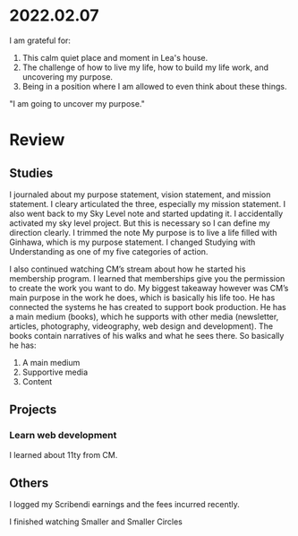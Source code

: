 # 2022.02.07

I am grateful for:

1. This calm quiet place and moment in Lea's house.
2. The challenge of how to live my life, how to build my life work, and uncovering my purpose.
3. Being in a position where I am allowed to even think about these things.

"I am going to uncover my purpose."

# Review

## Studies

I journaled about my purpose statement, vision statement, and mission statement. I cleary articulated the three, especially my mission statement. I also went back to my Sky Level note and started updating it. I accidentally activated my sky level project. But this is necessary so I can define my direction clearly. I trimmed the note My purpose is to live a life filled with Ginhawa, which is my purpose statement. I changed Studying with Understanding as one of my five categories of action.

I also continued watching CM’s stream about how he started his membership program. I learned that memberships give you the permission to create the work you want to do. My biggest takeaway however was CM’s main purpose in the work he does, which is basically his life too. He has connected the systems he has created to support book production. He has a main medium (books), which he supports with other media (newsletter, articles, photography, videography, web design and development). The books contain narratives of his walks and what he sees there. So basically he has:

1. A main medium
2. Supportive media
3. Content

## Projects

### Learn web development

I learned about 11ty from CM.

## Others

I logged my Scribendi earnings and the fees incurred recently.

I finished watching Smaller and Smaller Circles

